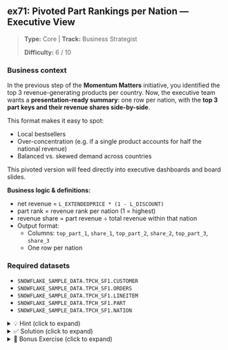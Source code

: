 ## ex71: Pivoted Part Rankings per Nation — Executive View

> **Type:** Core | **Track:** Business Strategist  
>
> **Difficulty:** 6 / 10

### Business context
In the previous step of the **Momentum Matters** initiative, you identified the top 3 revenue-generating products per country. Now, the executive team wants a **presentation-ready summary**: one row per nation, with the **top 3 part keys and their revenue shares side-by-side**.

This format makes it easy to spot:
- Local bestsellers
- Over-concentration (e.g. if a single product accounts for half the national revenue)
- Balanced vs. skewed demand across countries

This pivoted version will feed directly into executive dashboards and board slides.

**Business logic & definitions:**
* net revenue = `L_EXTENDEDPRICE * (1 - L_DISCOUNT)`
* part rank = revenue rank per nation (1 = highest)
* revenue share = part revenue ÷ total revenue within that nation
* Output format:
  - Columns: `top_part_1`, `share_1`, `top_part_2`, `share_2`, `top_part_3`, `share_3`
  - One row per nation

### Required datasets

* `SNOWFLAKE_SAMPLE_DATA.TPCH_SF1.CUSTOMER`
* `SNOWFLAKE_SAMPLE_DATA.TPCH_SF1.ORDERS`
* `SNOWFLAKE_SAMPLE_DATA.TPCH_SF1.LINEITEM`
* `SNOWFLAKE_SAMPLE_DATA.TPCH_SF1.PART`
* `SNOWFLAKE_SAMPLE_DATA.TPCH_SF1.NATION`

<details>
<summary>💡 Hint (click to expand)</summary>

#### How to think about it

Start with the same query used in exercise 70, but this time:
- Add a `revenue_share` using a `SUM(...) OVER (PARTITION BY nation)`
- Use `CASE WHEN` logic to assign values into pivoted columns for rank 1, 2, and 3
- Use `MAX(...)` aggregation to reshape into a wide format

#### Helpful SQL concepts

`ROW_NUMBER()`, `PARTITION BY`, `SUM(...) OVER`, `CASE`, `MAX()`

```sql
MAX(CASE WHEN rank = 1 THEN part_key END) AS top_part_1
```

</details>

<details>
<summary>✅ Solution (click to expand)</summary>

#### Working query

```sql
WITH part_revenue AS (
  SELECT
    N.N_NAME AS nation,
    P.P_PARTKEY AS part_key,
    SUM(L.L_EXTENDEDPRICE * (1 - L.L_DISCOUNT)) AS net_revenue
  FROM SNOWFLAKE_SAMPLE_DATA.TPCH_SF1.CUSTOMER C
  JOIN SNOWFLAKE_SAMPLE_DATA.TPCH_SF1.ORDERS O ON C.C_CUSTKEY = O.O_CUSTKEY
  JOIN SNOWFLAKE_SAMPLE_DATA.TPCH_SF1.LINEITEM L ON O.O_ORDERKEY = L.L_ORDERKEY
  JOIN SNOWFLAKE_SAMPLE_DATA.TPCH_SF1.PART P ON L.L_PARTKEY = P.P_PARTKEY
  JOIN SNOWFLAKE_SAMPLE_DATA.TPCH_SF1.NATION N ON C.C_NATIONKEY = N.N_NATIONKEY
  GROUP BY N.N_NAME, P.P_PARTKEY
),
ranked AS (
  SELECT
    nation,
    part_key,
    net_revenue,
    net_revenue / SUM(net_revenue) OVER (PARTITION BY nation) AS revenue_share,
    ROW_NUMBER() OVER (PARTITION BY nation ORDER BY net_revenue DESC) AS part_rank
  FROM part_revenue
),
top3 AS (
  SELECT * FROM ranked WHERE part_rank <= 3
)
SELECT
  nation,
  MAX(CASE WHEN part_rank = 1 THEN part_key END) AS top_part_1,
  MAX(CASE WHEN part_rank = 1 THEN revenue_share END) AS share_1,
  MAX(CASE WHEN part_rank = 2 THEN part_key END) AS top_part_2,
  MAX(CASE WHEN part_rank = 2 THEN revenue_share END) AS share_2,
  MAX(CASE WHEN part_rank = 3 THEN part_key END) AS top_part_3,
  MAX(CASE WHEN part_rank = 3 THEN revenue_share END) AS share_3
FROM top3
GROUP BY nation
ORDER BY nation;
```

#### Why this works

The query uses `ROW_NUMBER()` to identify top parts per nation, calculates each part’s **share of national revenue**, and then uses `CASE WHEN` + `MAX()` to pivot the data into wide format.

> 💡 **Alternative approach**: Snowflake also supports a `PIVOT` clause — but the `CASE WHEN` method is more portable and easier to read/debug when the number of columns is small and fixed.

#### Business answer

This pivoted summary makes it immediately clear:
- Which nations are **dominated by a single product**
- Which have a **broad top 3**
- Which countries have **the same top performers**, hinting at global winners

This view enables faster executive decision-making around localization and focus.

#### Take-aways

* Pivoting ranked data is a common pattern in executive reporting.
* `CASE WHEN` + `MAX()` gives explicit control over reshaping.
* `SUM(...) OVER` helps calculate in-group percentages elegantly.
* A visual-ready table can drive faster insights than long-format lists.

</details>

<details>
<summary>🎁 Bonus Exercise (click to expand)</summary>

Repeat this exercise using `P_BRAND` instead of `P_PARTKEY`.

Which brands dominate in which countries? Do the same brands top multiple regions?

</details>
